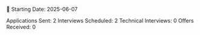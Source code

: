 📅 Starting Date: 2025-06-07

Applications Sent: 2
Interviews Scheduled: 2
Technical Interviews: 0
Offers Received: 0